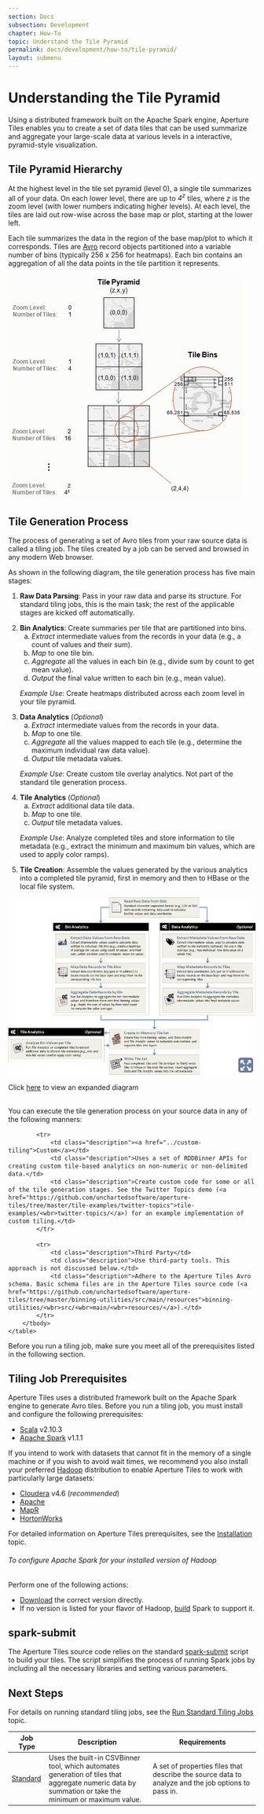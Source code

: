 ```yaml
---
section: Docs
subsection: Development
chapter: How-To
topic: Understand the Tile Pyramid
permalink: docs/development/how-to/tile-pyramid/
layout: submenu
---
```


Understanding the Tile Pyramid
==============================

Using a distributed framework built on the Apache Spark engine, Aperture Tiles enables you to create a set of data tiles that can be used summarize and aggregate your large-scale data at various levels in a interactive, pyramid-style visualization.

## <a name="pyramid-hierarchy"></a> Tile Pyramid Hierarchy ##

At the highest level in the tile set pyramid (level 0), a single tile summarizes all of your data. On each lower level, there are up to *4<sup>z</sup>* tiles, where *z* is the zoom level (with lower numbers indicating higher levels). At each level, the tiles are laid out row-wise across the base map or plot, starting at the lower left. 

Each tile summarizes the data in the region of the base map/plot to which it corresponds. Tiles are [Avro](http://avro.apache.org/) record objects partitioned into a variable number of bins (typically 256 x 256 for heatmaps). Each bin contains an aggregation of all the data points in the tile partition it represents.

<img src="../../../../img/tile-pyramid-hierarchy.png" class="screenshot" alt="Tile Pyramid" />

## <a name="tile-gen-process"></a> Tile Generation Process ##

The process of generating a set of Avro tiles from your raw source data is called a tiling job. The tiles created by a job can be served and browsed in any modern Web browser.

As shown in the following diagram, the tile generation process has five main stages:

1. **Raw Data Parsing**: Pass in your raw data and parse its structure. For standard tiling jobs, this is the main task; the rest of the applicable stages are kicked off automatically.
	<p></p>
2. **Bin Analytics**: Create summaries per tile that are partitioned into bins.
	<ol type="a">
		<li><em>Extract</em> intermediate values from the records in your data (e.g., a count of values and their sum).</li>
		<li><em>Map</em> to one tile bin.</li>
		<li><em>Aggregate</em> all the values in each bin (e.g., divide sum by count to get mean value).</li>
		<li><em>Output</em> the final value written to each bin (e.g., mean value).</li>
	</ol>
	<p><em>Example Use</em>: Create heatmaps distributed across each zoom level in your tile pyramid.</p>
3. **Data Analytics** (*Optional*)
	<ol type="a">
		<li><em>Extract</em> intermediate values from the records in your data.</li>
		<li><em>Map</em> to one tile.</li>
		<li><em>Aggregate</em> all the values mapped to each tile (e.g., determine the maximum individual raw data value).</li>
		<li><em>Output</em> tile metadata values.</li>
	</ol>
	<p><em>Example Use</em>: Create custom tile overlay analytics. Not part of the standard tile generation process.</p>
4. **Tile Analytics** (*Optional*)
	<ol type="a">
		<li><em>Extract</em> additional data tile data.</li>
		<li><em>Map</em> to one tile.</li>
		<li><em>Output</em> tile metadata values.</li>
	</ol>
	<p><em>Example Use</em>: Analyze completed tiles and store information to tile metadata (e.g., extract the minimum and maximum bin values, which are used to apply color ramps).</p>
5. **Tile Creation**: Assemble the values generated by the various analytics into a completed tile pyramid, first in memory and then to HBase or the local file system.

<a href="diagram.html" class="screenshot"><img src="../../../../img/tile-gen-process-thumb.png" alt=""/></a>
<div class="git">Click <a href="https://raw.githubusercontent.com/unchartedsoftware/aperture-tiles/master/docs/src/img/tile-gen-process-lg.png">here</a> to view an expanded diagram</div>

<br>You can execute the tile generation process on your source data in any of the following manners:

<div class="props">
	<table class="summaryTable" width="100%">
		<thead>
			<tr>
				<th scope="col" width="15%">Job Type</th>
				<th scope="col" width="42%">Description</th>
				<th scope="col" width="43%">Requirements</th>
			</tr>
		</thead>
		<tbody>
			<tr>
				<td class="description"><a href="../standard-tiling">Standard</a></td>
				<td class="description">Uses the built-in CSVBinner tool, which automates generation of tiles that aggregate numeric data by summation or take the minimum or maximum value.</td>
				<td class="description">A set of properties files that describe the source data to analyze and the job options to pass in.</td>
			</tr>

			<tr>
				<td class="description"><a href="../custom-tiling">Custom</a></td>
				<td class="description">Uses a set of RDDBinner APIs for creating custom tile-based analytics on non-numeric or non-delimited data.</td>
				<td class="description">Create custom code for some or all of the tile generation stages. See the Twitter Topics demo (<a href="https://github.com/unchartedsoftware/aperture-tiles/tree/master/tile-examples/twitter-topics">tile-examples/<wbr>twitter-topics/</a>) for an example implementation of custom tiling.</td>
			</tr>

			<tr>
				<td class="description">Third Party</td>
				<td class="description">Use third-party tools. This approach is not discussed below.</td>
				<td class="description">Adhere to the Aperture Tiles Avro schema. Basic schema files are in the Aperture Tiles source code (<a href="https://github.com/unchartedsoftware/aperture-tiles/tree/master/binning-utilities/src/main/resources">binning-utilities/<wbr>src/<wbr>main/<wbr>resources/</a>).</td>
			</tr>
		</tbody>
	</table>
</div>

Before you run a tiling job, make sure you meet all of the prerequisites listed in the following section.

## <a name="prerequisites"></a> Tiling Job Prerequisites ##

Aperture Tiles uses a distributed framework built on the Apache Spark engine to generate Avro tiles. Before you run a tiling job, you must install and configure the following prerequisites:

- [Scala](http://www.scala-lang.org/) v2.10.3
- [Apache Spark](http://spark.incubator.apache.org/) v1.1.1

If you intend to work with datasets that cannot fit in the memory of a single machine or if you wish to avoid wait times, we recommend you also install your preferred [Hadoop](http://hadoop.apache.org/) distribution to enable Aperture Tiles to work with particularly large datasets:

- [Cloudera](http://hadoop.apache.org/) v4.6 (*recommended*)
- [Apache](http://hadoop.apache.org/docs/r1.2.1/index.html)
- [MapR](http://www.mapr.com/products/apache-hadoop)
- [HortonWorks](http://hortonworks.com/)

For detailed information on Aperture Tiles prerequisites, see the [Installation](../../quick-start/installation/) topic.

<h6 class="procedure">To configure Apache Spark for your installed version of Hadoop</h6>

Perform one of the following actions:

- [Download](http://spark.apache.org/downloads.html) the correct version directly.
- If no version is listed for your flavor of Hadoop, [build](http://spark.apache.org/docs/latest/building-with-maven.html) Spark to support it.

## <a name="spark-submit"></a> spark-submit ##

The Aperture Tiles source code relies on the standard [spark-submit](http://spark.apache.org/docs/1.1.1/submitting-applications.html) script to build your tiles. The script simplifies the process of running Spark jobs by including all the necessary libraries and setting various parameters.

## Next Steps ##

For details on running standard tiling jobs, see the [Run Standard Tiling Jobs](../standard-tiling) topic.